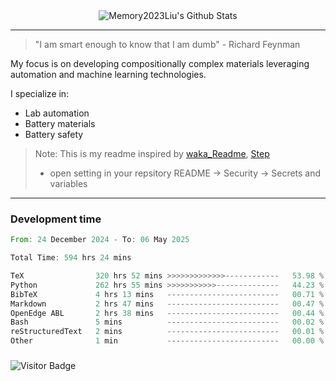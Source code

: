 <div align="center">
    <img align="center" src="https://github-readme-stats.vercel.app/api?username=Memory2023Liu&show_icons=true&count_private=true&hide_border=true" alt="Memory2023Liu's Github Stats"></img>
</div>

---

> "I am smart enough to know that I am dumb" - Richard Feynman 

My focus is on developing compositionally complex materials leveraging automation and machine learning technologies.

I specialize in:
- Lab automation
- Battery materials
- Battery safety

> Note: This is my readme inspired by [waka_Readme](https://github.com/marketplace/actions/waka-readme), [Step](https://github.com/orgs/community/discussions/116451)
> - open setting in your repsitory README -> Security -> Secrets and variables

---

### Development time
<!--START_SECTION:waka-->

```rust
From: 24 December 2024 - To: 06 May 2025

Total Time: 594 hrs 24 mins

TeX                320 hrs 52 mins >>>>>>>>>>>>>------------   53.98 %
Python             262 hrs 55 mins >>>>>>>>>>>--------------   44.23 %
BibTeX             4 hrs 13 mins   -------------------------   00.71 %
Markdown           2 hrs 47 mins   -------------------------   00.47 %
OpenEdge ABL       2 hrs 38 mins   -------------------------   00.44 %
Bash               5 mins          -------------------------   00.02 %
reStructuredText   2 mins          -------------------------   00.01 %
Other              1 min           -------------------------   00.00 %
```

<!--END_SECTION:waka-->

### 

![Visitor Badge](https://visitor-badge.laobi.icu/badge?page_id=Memory2023Liu.Memory2023Liu)
